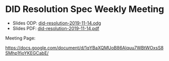 # DID Resolution Spec Weekly Meeting

* Slides ODP: [did-resolution-2019-11-14.odg](did-resolution-2019-11-14.odg)
* Slides PDF: [did-resolution-2019-11-14.pdf](did-resolution-2019-11-14.pdf)

Meeting Page:

https://docs.google.com/document/d/1qYBaXQMUoB86Alquu7WBtWOxsS8SMhp1fioYKEGCabE/
